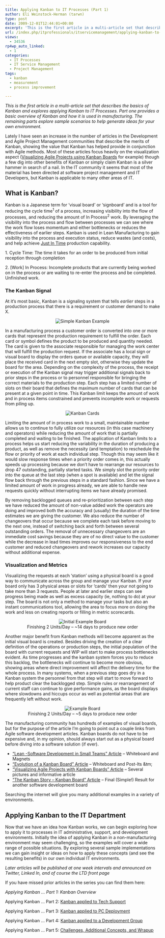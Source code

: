```yaml
---
title: Applying Kanban to IT Processes (Part 1)
author: Eli Weinstock-Herman (tarwn)
type: post
date: 2009-12-01T12:44:01+00:00
excerpt: 'This is the first article in a multi-article set that describes the basics of Kanban and explores applying Kanban to IT Processes. Part one provides a basic overview of Kanban and how it is used in manufacturing. The remaining parts explore sample scena&hellip;'
url: /index.php/itprofessionals/itservicemanagement/applying-kanban-to-it-processes-part-1/
views:
  - 34536
rp4wp_auto_linked:
  - 1
categories:
  - IT Processes
  - IT Service Management
  - Project Management
tags:
  - kanban
  - measurement
  - process improvement

---
```

_This is the first article in a multi-article set that describes the basics of Kanban and explores applying Kanban to IT Processes. Part one provides a basic overview of Kanban and how it is used in manufacturing. The remaining parts explore sample scenarios to help generate ideas for your own environment._

Lately I have seen an increase in the number of articles in the Development and Agile Project Management communities that describe the merits of Kanban, showing the value that Kanban has helped provide in conjunction with Agile methods. Most of these articles focus heavily on the visualization aspect ([Visualizing Agile Projects using Kanban Boards][1] for example) though a few dig into other benefits of Kanban or simply claim Kanban is a silver hammer in search of a nail. In the IT community it seems that most of the material has been directed at software project management and IT Developers, but Kanban is applicable to many other areas of IT.

## What is Kanban?

Kanban is a Japanese term for &#8216;visual board&#8217; or &#8216;signboard&#8217; and is a tool for reducing the cycle time<sup>1</sup> of a process, increasing visibility into the flow of processes, and reducing the amount of In Process<sup>2</sup> work. By leveraging the visibility into the process and flow between processes we can see where the work flow loses momentum and either bottlenecks or reduces the effectiveness of earlier steps. Kanban is used in Lean Manufacturing to gain visibility into the process and execution status, reduce wastes (and costs), and help achieve [Just In Time][2] production capability. 

<span class="MT_smaller">1. Cycle Time: The time it takes for an order to be produced from initial reception through completion</span>
  
<span class="MT_smaller">2. [Work] In Process: Incomplete products that are currently being worked on in the process or are waiting to re-enter the process and be completed. Unfinished work.</span>

### The Kanban Signal

At it&#8217;s most basic, Kanban is a signaling system that tells _earlier_ steps in a production process that there is a requirement or customer demand to make X.
  


<center>
  <img src="http://tiernok.com/LTDBlog/KanbanSimplePic.png" alt="Simple Kanban Example" title="Simple Kanban Example" />
</center>

In a manufacturing process a customer order is converted into one or more cards that represent the production requirement to fulfill the order. Each card or symbol defines the product to be produced and quantity needed. The card is given to the associate responsible for managing the work center that will fulfill the production request. If the associate has a local sign or visual board to display the orders queue or available capacity, they will place the received card in the next empty slot, otherwise they update the board for the area. Depending on the complexity of the process, the receipt or execution of the Kanban signal may trigger additional signals back to prior steps in the process or to personnel responsible for bringing the correct materials to the production step. Each step has a limited number of slots on their board that defines the maximum number of cards that can be present at a given point in time. This Kanban limit keeps the amount of work and in process items constrained and prevents incomplete work or requests from piling up.

<center>
  <img src="http://tiernok.com/LTDBlog/KanbanCards.png" alt="Kanban Cards" title="Kanban Cards" />
</center>

Limiting the amount of in process work to a small, maintainable number allows us to continue to fully utilize our resources (in this case machinery and operators) while reducing the amount of work that is partially completed and waiting to be finished. The application of Kanban limits to a process helps us start reducing the variability in the duration of producing a product, as well as remove the necessity (and temptation) to reschedule the flow or priority of work at each individual step. Though this may seem like it would slow response times when a priority order comes in, this actually speeds up processing because we don&#8217;t have to rearrange our resources to drop 47 outstanding, partially started tasks. We simply slot the priority order into the queue at the last step (when a spot is available) and let the signal flow back through the previous steps in a standard fashion. Since we have a limited amount of work in progress already, we are able to handle new requests quickly without interrupting items we have already promised.

By removing backlogged queues and re-prioritization between each step we have reduced the amount of non-value added work the operators are doing and improved both the accuracy and (usually) the duration of the time estimates we are giving the customer. We also reduce the number of changeovers that occur because we complete each task before moving to the next one, instead of switching back and forth between several outstanding orders. The removal of unnecessary changeovers are an immediate cost savings because they are of no direct value to the customer while the decrease in lead times improves our responsiveness to the end customer and reduced changeovers and rework increases our capacity without additional expense. 

### Visualization and Metrics

Visualizing the requests at each &#8216;station&#8217; using a physical board is a good way to communicate across the group and manage your Kanban. If your board only has 3 physical areas or slots for &#8216;cards&#8217; then your not going to take more than 3 requests. People at later and earlier steps can see progress being made as well as excess capacity (ie, nothing to do) at your step. The board is not only a method to manage your tasks but also an instant communications tool, allowing the area to focus more on doing the work and less on creating reports or filling in metric scorecards.

<center>
  <img src="http://tiernok.com/LTDBlog/InitialExampleBoard.png" alt="Initial Example Board" title="Initial Example Board" /><br /> Finishing 2 Units/Day &#8211; ~14 days to produce new order<br />
</center>

Another major benefit from Kanban methods will become apparent as the initial visual board is created. Besides driving the creation of a clear definition of the operations or production steps, the initial population of the board with current requests and WIP will start to make process bottlenecks evident. As time progresses and the kanban system forces you to reduce this backlog, the bottlenecks will continue to become more obvious, showing areas where direct improvement will affect the delivery time for the whole process. In many systems, when a previous step goes dry in a Kanban system the personnel from that step will start to move forward to help product clear the backlogged step. Simple rules or rearrangement of current staff can continue to give performance gains, as the board displays where slowdowns and hiccups occur as well as potential areas that are frequently left without work.

<center>
  <img src="http://tiernok.com/LTDBlog/KanbanExampleBoard.png" alt="Example Board" title="Example Board" /><br /> Finishing 2 Units/Day &#8211; ~5 days to produce new order<br />
</center>

The manufacturing community has hundreds of examples of visual boards, but for the purpose of the article I&#8217;m going to point out a couple links from Agile software development articles. Kanban boards do not have to be expensive and, in my opinion, should always start out as a physical board before diving into a software solution (if ever).

  * [&#8220;Lean -Software Development in Small Teams&#8221; Article][3] &#8211; Whiteboard and Magnets
  * [&#8220;Evolution of a Kanban Board&#8221; Article][4] &#8211; Whiteboard and Post-Its &tm;
  * [&#8220;Visualizing Agile Projects with Kanban Boards&#8221; Article][5] &#8211; Several pictures and informative article
  * [&#8220;The Kanban Story &#8211; Kanban Board&#8221; Article][6] &#8211; Final (Simple!) Result for another software development board

Searching the internet will give you many additional examples in a variety of environments.

## Applying Kanban to the IT Department

Now that we have an idea how Kanban works, we can begin exploring how to apply it to processes in IT administrative, support, and development environments. Initially the idea of applying Kanban in a non-manufacturing environment may seem challenging, so the examples will cover a wide range of possible situations. By exploring several sample implementations we can gain insight or ideas on how to apply these concepts (and see the resulting benefits) in our own individual IT environments.

_Later articles will be published at one week intervals and announced on Twitter, Linked In, and of course the LTD front page_

If you have missed prior articles in the series you can find them here:
  
_Applying Kanban &#8230; Part 1: Kanban Overview_
  
Applying Kanban &#8230; Part 2: [Kanban applied to Tech Support][7]
  
Applying Kanban &#8230; Part 3: [Kanban applied to PC Deployment][8]
  
Applying Kanban &#8230; Part 4: [Kanban applied to a Development Group][9]
  
Applying Kanban &#8230; Part 5: [Challenges, Additional Concepts, and Wrapup][10]

 [1]: http://www.infoq.com/articles/agile-kanban-boards
 [2]: http://en.wikipedia.org/wiki/Just-in-time_%28business%29
 [3]: http://www.techfocus2.com/tags/kaizenconf/
 [4]: http://weblogs.asp.net/wallen/archive/2008/10/30/evolution-of-a-kanban-board.aspx
 [5]: http://www.ddj.com/architect/201807863
 [6]: http://blog.brodzinski.com/2009/11/kanban-story-kanban-board.html
 [7]: /index.php/ITProfessionals/ITProcesses/applying-kanban-to-it-processes-part-2 "Read the second article"
 [8]: /index.php/ITProfessionals/ITProcesses/applying-kanban-to-it-processes-part-3 "Read the third article"
 [9]: /index.php/ITProfessionals/ITProcesses/applying-kanban-to-it-processes-part-4 "Read te fourth article"
 [10]: /index.php/ITProfessionals/ITProcesses/applying-kanban-to-it-processes-part-5 "Read the fifth article"